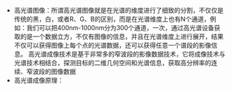 - 高光谱图像：所谓高光谱图像就是在光谱的维度进行了细致的分割，不仅仅是传统的黑，白，或者R、G、B的区别，而是在光谱维度上也有N个通道，例如：我们可以把400nm-1000nm分为300个通道，一次，通过高光谱设备获取的是一个数据立方，不仅有图像的信息，并且在光谱维度上进行展开，结果不仅可以获得图像上每个点的光谱数据，还可以获得任意一个谱段的影像信息。  高光谱成像技术是基于非常多的窄波段的影像数据技术，它将成像技术与光谱技术相结合，探测目标的二维几何空间和光谱信息，获取高分辨率的连续、窄波段的图像数据
- 高光谱成像原理：